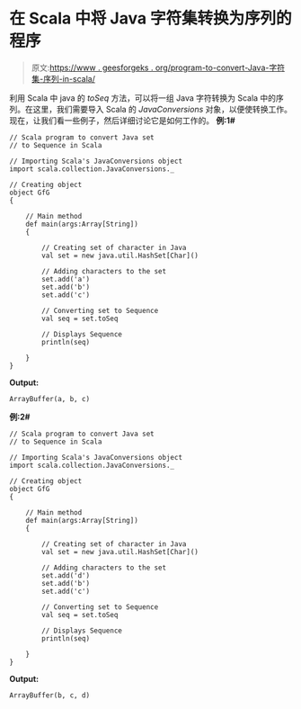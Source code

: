 # 在 Scala 中将 Java 字符集转换为序列的程序

> 原文:[https://www . geesforgeks . org/program-to-convert-Java-字符集-序列-in-scala/](https://www.geeksforgeeks.org/program-to-convert-java-set-of-characters-to-sequence-in-scala/)

利用 Scala 中 java 的 *toSeq* 方法，可以将一组 Java 字符转换为 Scala 中的序列。在这里，我们需要导入 Scala 的 *JavaConversions* 对象，以便使转换工作。
现在，让我们看一些例子，然后详细讨论它是如何工作的。
**例:1#**

```
// Scala program to convert Java set 
// to Sequence in Scala

// Importing Scala's JavaConversions object
import scala.collection.JavaConversions._

// Creating object
object GfG
{ 

    // Main method
    def main(args:Array[String])
    {

        // Creating set of character in Java
        val set = new java.util.HashSet[Char]()

        // Adding characters to the set
        set.add('a')
        set.add('b')
        set.add('c')

        // Converting set to Sequence 
        val seq = set.toSeq

        // Displays Sequence 
        println(seq)

    }
}
```

**Output:**

```
ArrayBuffer(a, b, c)

```

**例:2#**

```
// Scala program to convert Java set 
// to Sequence in Scala

// Importing Scala's JavaConversions object
import scala.collection.JavaConversions._

// Creating object
object GfG
{ 

    // Main method
    def main(args:Array[String])
    {

        // Creating set of character in Java
        val set = new java.util.HashSet[Char]()

        // Adding characters to the set
        set.add('d')
        set.add('b')
        set.add('c')

        // Converting set to Sequence 
        val seq = set.toSeq

        // Displays Sequence 
        println(seq)

    }
}
```

**Output:**

```
ArrayBuffer(b, c, d)

```
